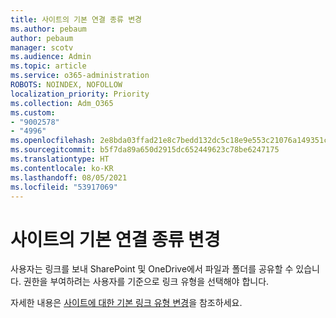 ```yaml
---
title: 사이트의 기본 연결 종류 변경
ms.author: pebaum
author: pebaum
manager: scotv
ms.audience: Admin
ms.topic: article
ms.service: o365-administration
ROBOTS: NOINDEX, NOFOLLOW
localization_priority: Priority
ms.collection: Adm_O365
ms.custom:
- "9002578"
- "4996"
ms.openlocfilehash: 2e8bda03ffad21e8c7bedd132dc5c18e9e553c21076a149351cc8d86d19b4d60
ms.sourcegitcommit: b5f7da89a650d2915dc652449623c78be6247175
ms.translationtype: HT
ms.contentlocale: ko-KR
ms.lasthandoff: 08/05/2021
ms.locfileid: "53917069"
---
```

# <a name="change-the-default-link-type-for-a-site"></a>사이트의 기본 연결 종류 변경

사용자는 링크를 보내 SharePoint 및 OneDrive에서 파일과 폴더를 공유할 수 있습니다. 권한을 부여하려는 사용자를 기준으로 링크 유형을 선택해야 합니다.

자세한 내용은 [사이트에 대한 기본 링크 유형 변경](/sharepoint/change-default-sharing-link)을 참조하세요.
